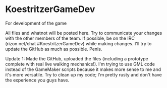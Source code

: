 # KoestritzerGameDev
For development of the game

All files and whatnot will be posted here.
Try to communicate your changes with the other members of the team.
If possible, be on the IRC (rizon.net/chat #KoestritzerGameDev) while making changes.
I'll try to update the GitHub as much as possible.
Penis.

Update 1:
Made the GitHub, uploaded the files (including a prototype complete with real live walking mechanics!).
I'm trying to use GML code instead of the GameMaker scripts because it makes more sense to me and it's more versatile.
Try to clean up my code; I'm pretty rusty and don't have the experience you guys have.
